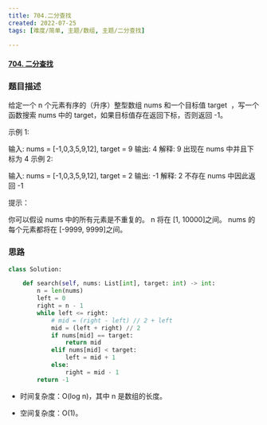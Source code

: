 ```yaml
---
title: 704.二分查找
created: 2022-07-25
tags: [难度/简单, 主题/数组, 主题/二分查找]

---
```

#### [704. 二分查找](https://leetcode.cn/problems/binary-search/)

### 题目描述
给定一个 n 个元素有序的（升序）整型数组 nums 和一个目标值 target  ，写一个函数搜索 nums 中的 target，如果目标值存在返回下标，否则返回 -1。


示例 1:

输入: nums = [-1,0,3,5,9,12], target = 9
输出: 4
解释: 9 出现在 nums 中并且下标为 4
示例 2:

输入: nums = [-1,0,3,5,9,12], target = 2
输出: -1
解释: 2 不存在 nums 中因此返回 -1
 

提示：

你可以假设 nums 中的所有元素是不重复的。
n 将在 [1, 10000]之间。
nums 的每个元素都将在 [-9999, 9999]之间。

### 思路


```python
class Solution:

    def search(self, nums: List[int], target: int) -> int:
        n = len(nums)
        left = 0
        right = n - 1
        while left <= right:
	        # mid = (right - left) // 2 + left
            mid = (left + right) // 2
            if nums[mid] == target:
                return mid
            elif nums[mid] < target:
                left = mid + 1
            else:
                right = mid - 1
        return -1
```

-   时间复杂度：O(log n)，其中 n 是数组的长度。
    
-   空间复杂度：O(1)。